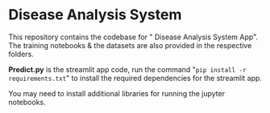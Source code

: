 # Disease Analysis System

This repository contains the codebase for " Disease Analysis System App". The training notebooks & the datasets are also provided in the respective folders.

**Predict.py** is the streamlit app code, run the command "`pip install -r requirements.txt`" to install the required dependencies for the streamlit app.

You may need to install additional libraries for running the jupyter notebooks.
